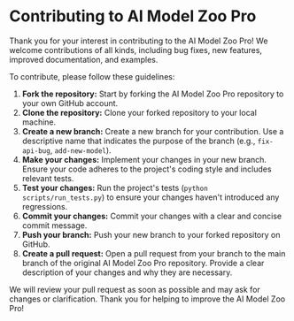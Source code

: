 # Contributing to AI Model Zoo Pro

Thank you for your interest in contributing to the AI Model Zoo Pro! We welcome contributions of all kinds, including bug fixes, new features, improved documentation, and examples.

To contribute, please follow these guidelines:

1.  **Fork the repository:** Start by forking the AI Model Zoo Pro repository to your own GitHub account.
2.  **Clone the repository:** Clone your forked repository to your local machine.
3.  **Create a new branch:** Create a new branch for your contribution. Use a descriptive name that indicates the purpose of the branch (e.g., `fix-api-bug`, `add-new-model`).
4.  **Make your changes:** Implement your changes in your new branch. Ensure your code adheres to the project's coding style and includes relevant tests.
5.  **Test your changes:** Run the project's tests (`python scripts/run_tests.py`) to ensure your changes haven't introduced any regressions.
6.  **Commit your changes:** Commit your changes with a clear and concise commit message.
7.  **Push your branch:** Push your new branch to your forked repository on GitHub.
8.  **Create a pull request:** Open a pull request from your branch to the main branch of the original AI Model Zoo Pro repository. Provide a clear description of your changes and why they are necessary.

We will review your pull request as soon as possible and may ask for changes or clarification. Thank you for helping to improve the AI Model Zoo Pro!